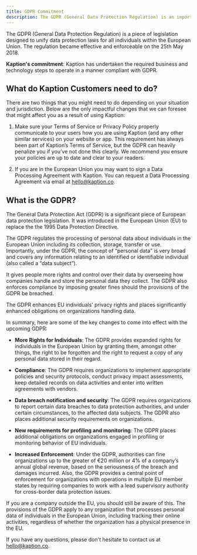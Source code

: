 ```yaml
---
title: GDPR Commitment
description: The GDPR (General Data Protection Regulation) is an important piece of legislation that is designed to strengthen and unify data protection laws for all individuals within the European Union.
---
```


The GDPR (General Data Protection Regulation) is a piece of legislation designed to unify data protection laws for all individuals within the European Union. The regulation became effective and enforceable on the 25th May 2018.

**Kaption's commitment**: Kaption has undertaken the required business and technology steps to operate in a manner compliant with GDPR.

## What do Kaption Customers need to do?

There are two things that you might need to do depending on your situation and jurisdiction. Below are the only impactful changes that we can foresee that might affect you as a result of using Kaption:

1. Make sure your Terms of Service or Privacy Policy properly communicate to your users how you are using Kaption (and any other similar services) on your website or app. This requirement has always been part of Kaption’s Terms of Service, but the GDPR can heavily penalize you if you’ve not done this clearly. We recommend you ensure your policies are up to date and clear to your readers.

2. If you are in the European Union you may want to sign a Data Processing Agreement with Kaption. You can request a Data Processing Agreement via email at [hello@kaption.co](mailto:hello@kaption.co).

## What is the GDPR?

The General Data Protection Act (GDPR) is a significant piece of European data protection legislation. It was introduced in the European Union (EU) to replace the the 1995 Data Protection Directive.

The GDPR regulates the processing of personal data about individuals in the European Union including its collection, storage, transfer or use. Importantly, under the GDPR, the concept of “personal data” is very broad and covers any information relating to an identified or identifiable individual (also called a “data subject”).

It gives people more rights and control over their data by overseeing how companies handle and store the personal data they collect. The GDPR also enforces compliance by imposing greater fines should the provisions of the GDPR be breached.

The GDPR enhances EU individuals’ privacy rights and places significantly enhanced obligations on organizations handling data.

In summary, here are some of the key changes to come into effect with the upcoming GDPR:

- **More Rights for Individuals**: The GDPR provides expanded rights for individuals in the European Union by granting them, amongst other things, the right to be forgotten and the right to request a copy of any personal data stored in their regard.

- **Compliance**: The GDPR requires organizations to implement appropriate policies and security protocols, conduct privacy impact assessments, keep detailed records on data activities and enter into written agreements with vendors.

- **Data breach notification and security**: The GDPR requires organizations to report certain data breaches to data protection authorities, and under certain circumstances, to the affected data subjects. The GDPR also places additional security requirements on organizations.

- **New requirements for profiling and monitoring**: The GDPR places additional obligations on organizations engaged in profiling or monitoring behavior of EU individuals.

- **Increased Enforcement**: Under the GDPR, authorities can fine organizations up to the greater of €20 million or 4% of a company’s annual global revenue, based on the seriousness of the breach and damages incurred. Also, the GDPR provides a central point of enforcement for organizations with operations in multiple EU member states by requiring companies to work with a lead supervisory authority for cross-border data protection issues.

If you are a company outside the EU, you should still be aware of this. The provisions of the GDPR apply to any organization that processes personal data of individuals in the European Union, including tracking their online activities, regardless of whether the organization has a physical presence in the EU.

If you have any questions, please don't hesitate to contact us at [hello@kaption.co](hello@kaption.co).
